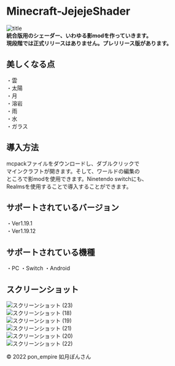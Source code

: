# Minecraft-JejejeShader
![title](https://user-images.githubusercontent.com/87007186/174525515-d4fb6a19-7c2b-44b7-adf1-8403e0c3614b.png)  
**統合版用のシェーダー、いわゆる影modを作っていきます。  
現段階では正式リリースはありません。プレリリース版があります。**
## 美しくなる点
・雲  
・太陽  
・月  
・溶岩  
・雨  
・水  
・ガラス  
## 導入方法
mcpackファイルをダウンロードし、ダブルクリックで  
マインクラフトが開きます。そして、ワールドの編集の  
ところで影modを使用できます。Ninetendo switchにも、  
Realmsを使用することで導入することができます。  
## サポートされているバージョン
・Ver1.19.1  
・Ver1.19.12
## サポートされている機種
・PC ・Switch ・Android
## スクリーンショット  
![スクリーンショット (23)](https://user-images.githubusercontent.com/87007186/174552016-932561cd-3064-4726-8781-d8d9daecbc1d.png)  
![スクリーンショット (18)](https://user-images.githubusercontent.com/87007186/174552031-188c62aa-5439-485f-be18-b42f7da33281.png)  
![スクリーンショット (19)](https://user-images.githubusercontent.com/87007186/174552045-0b60c84d-d0e4-4cf1-954a-6a4fe3f8f9c0.png)  
![スクリーンショット (21)](https://user-images.githubusercontent.com/87007186/174552056-a5e66ba6-1cef-45f5-a4c9-342482b9f8fc.png)  
![スクリーンショット (20)](https://user-images.githubusercontent.com/87007186/174552068-cb930b06-1bde-4b89-ae6f-922946598fcf.png)  
![スクリーンショット (22)](https://user-images.githubusercontent.com/87007186/174552086-14e80992-0eb8-4b7b-934d-8ac3aca685cc.png)  

© 2022 pon_empire 如月ぽんさん
